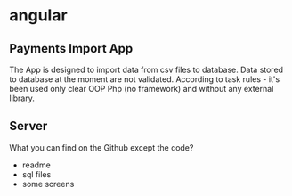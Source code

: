 # angular

## Payments Import App 

The App is designed to import data from csv files to database.
Data stored to database at the moment are not validated.
According to task rules - it's been used only clear OOP Php (no framework) and without any external library.

## Server
What you can find on the Github except the code?
 - readme
 - sql files
 - some screens
